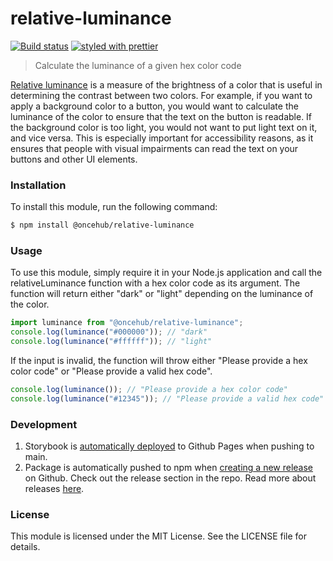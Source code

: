 # relative-luminance

[![Build status](https://github.com/scheduleonce/relative-luminance/actions/workflows/node.js.yml/badge.svg)](https://github.com/scheduleonce/relative-luminance/actions) [![styled with prettier](https://img.shields.io/badge/styled_with-prettier-ff69b4.svg)](https://github.com/prettier/prettier)

> Calculate the luminance of a given hex color code

[Relative luminance](https://www.w3.org/WAI/GL/wiki/Relative_luminance) is a measure of the brightness of a color that is useful in determining the contrast between two colors. For example, if you want to apply a background color to a button, you would want to calculate the luminance of the color to ensure that the text on the button is readable. If the background color is too light, you would not want to put light text on it, and vice versa. This is especially important for accessibility reasons, as it ensures that people with visual impairments can read the text on your buttons and other UI elements.

### Installation

To install this module, run the following command:

```sh
$ npm install @oncehub/relative-luminance
```

### Usage

To use this module, simply require it in your Node.js application and call the relativeLuminance function with a hex color code as its argument. The function will return either "dark" or "light" depending on the luminance of the color.

```js
import luminance from "@oncehub/relative-luminance";
console.log(luminance("#000000")); // "dark"
console.log(luminance("#ffffff")); // "light"
```

If the input is invalid, the function will throw either "Please provide a hex color code" or "Please provide a valid hex code".

```js
console.log(luminance()); // "Please provide a hex color code"
console.log(luminance("#12345")); // "Please provide a valid hex code"
```

### Development

1. Storybook is [automatically deployed](.github/workflows/deploy.yml) to Github Pages when pushing to main.
2. Package is automatically pushed to npm when [creating a new release](.github/workflows/npm-publish.yml) on Github. Check out the release section in the repo. Read more about releases [here](https://docs.github.com/en/repositories/releasing-projects-on-github/managing-releases-in-a-repository).

### License

This module is licensed under the MIT License. See the LICENSE file for details.
